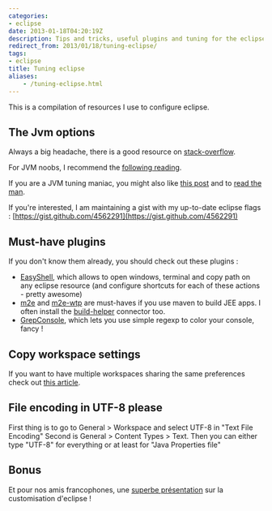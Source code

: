 ```yaml
---
categories:
- eclipse
date: 2013-01-18T04:20:19Z
description: Tips and tricks, useful plugins and tuning for the eclipse IDE
redirect_from: 2013/01/18/tuning-eclipse/
tags:
- eclipse
title: Tuning eclipse
aliases:
    - /tuning-eclipse.html
---
```


This is a compilation of resources I use to configure eclipse.


## The Jvm options


Always a big headache, there is a good resource on [stack-overflow](http://stackoverflow.com/questions/142357/what-are-the-best-jvm-settings-for-eclipse/3275659#3275659).

For JVM noobs, I recommend the [following reading](http://avricot.com/blog/index.php?post/2010/05/03/Get-started-with-java-JVM-memory-(heap%2C-stack%2C-xss-xms-xmx-xmn...)).

If you are a JVM tuning maniac, you might also like [this post](http://blog.headius.com/2009/01/my-favorite-hotspot-jvm-flags.html) and to [read the man](http://www.oracle.com/technetwork/java/javase/tech/vmoptions-jsp-140102.html).

If you're interested, I am maintaining a gist with my up-to-date eclipse flags : [https://gist.github.com/4562291](https://gist.github.com/4562291)


## Must-have plugins

If you don't know them already, you should check out these plugins :

* [EasyShell](http://marketplace.eclipse.org/content/easyshell), which allows to open windows, terminal and copy path on any eclipse resource (and configure shortcuts for each of these actions - pretty awesome)
* [m2e](http://www.eclipse.org/m2e-wtp/) and [m2e-wtp](http://www.eclipse.org/m2e-wtp/) are must-haves if you use maven to build JEE apps. I often install the [build-helper](http://mojo.codehaus.org/build-helper-maven-plugin/usage.html) connector too.
* [GrepConsole](http://marketplace.eclipse.org/content/grep-console#.UPjHgieqmEc), which lets you use simple regexp to color your console, fancy !


## Copy workspace settings

If you want to have multiple workspaces sharing the same preferences check out [this article](http://eclipse.dzone.com/news/create-new-eclipse-workspace-w).

## File encoding in UTF-8 please

First thing is to go to General > Workspace and select UTF-8 in "Text File Encoding"
Second is General  > Content Types > Text. Then you can either type "UTF-8" for everything or at least for "Java Properties file"


## Bonus

Et pour nos amis francophones, une [superbe présentation](http://blog.tensin.org/public/presentations/eclipse/) sur la customisation d'eclipse !
